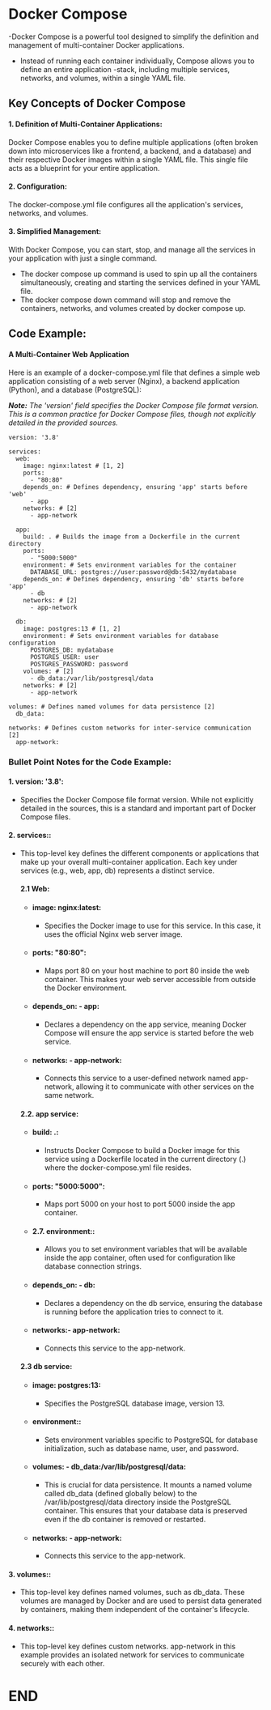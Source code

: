 
# Docker Compose

-Docker Compose is a powerful tool designed to simplify the definition and management of multi-container Docker applications.
- Instead of running each container individually, Compose allows you to define an entire application -stack, including multiple services, networks, and volumes, within a single YAML file.

## Key Concepts of Docker Compose ##

 #### 1. Definition of Multi-Container Applications: ####
 Docker Compose enables you to define multiple applications (often broken down into microservices like a frontend, a backend, and a database) and their respective Docker images within a single YAML file. This single file acts as a blueprint for your entire application.

#### 2. Configuration: ####
 The docker-compose.yml file configures all the application's services, networks, and volumes.


#### 3. Simplified Management: ####
 With Docker Compose, you can start, stop, and manage all the services in your application with just a single command.

- The docker compose up command is used to spin up all the containers simultaneously, creating and starting the services defined in your YAML file.
- The docker compose down command will stop and remove the containers, networks, and volumes created by docker compose up.


## Code Example: ##


#### A Multi-Container Web Application ####
Here is an example of a docker-compose.yml file that defines a simple web application consisting of a web server (Nginx), a backend application (Python), and a database (PostgreSQL):

***Note:*** *The 'version' field specifies the Docker Compose file format version. This is a common practice for Docker Compose files, though not explicitly detailed in the provided sources.*
```
version: '3.8'

services:
  web:
    image: nginx:latest # [1, 2]
    ports:
      - "80:80"
    depends_on: # Defines dependency, ensuring 'app' starts before 'web'
      - app
    networks: # [2]
      - app-network

  app:
    build: . # Builds the image from a Dockerfile in the current directory
    ports:
      - "5000:5000"
    environment: # Sets environment variables for the container
      DATABASE_URL: postgres://user:password@db:5432/mydatabase
    depends_on: # Defines dependency, ensuring 'db' starts before 'app'
      - db
    networks: # [2]
      - app-network

  db:
    image: postgres:13 # [1, 2]
    environment: # Sets environment variables for database configuration
      POSTGRES_DB: mydatabase
      POSTGRES_USER: user
      POSTGRES_PASSWORD: password
    volumes: # [2]
      - db_data:/var/lib/postgresql/data
    networks: # [2]
      - app-network

volumes: # Defines named volumes for data persistence [2]
  db_data:

networks: # Defines custom networks for inter-service communication [2]
  app-network:

  ```


### Bullet Point Notes for the Code Example: ###
 #### 1. version: '3.8': ####
- Specifies the Docker Compose file format version. While not explicitly detailed in the sources, this is a standard and important part of Docker Compose files.

#### 2. services:: ####
 - This top-level key defines the different components or applications that make up your overall multi-container application. Each key under services (e.g., web, app, db) represents a distinct service.

    #### 2.1 **Web:** ####
    - #### image: nginx:latest: ####
        -   Specifies the Docker image to use for this service. In this case, it uses the official Nginx web server image.
   - ####  ports: "80:80": ####
        - Maps port 80 on your host machine to port 80 inside the web container. This makes your web server accessible from outside the Docker environment.
   - #### depends_on: - app: ####
     - Declares a dependency on the app service, meaning Docker Compose will ensure the app service is started before the web service.
   - ####  networks: - app-network: ####
        - Connects this service to a user-defined network named app-network, allowing it to communicate with other services on the same network.

    #### 2.2. **app service:** ####

    - ####  build: .: ####
        -  Instructs Docker Compose to build a Docker image for this service using a Dockerfile located in the current directory (.) where the docker-compose.yml file resides.
   - #### ports: "5000:5000": ####
     - Maps port 5000 on your host to port 5000 inside the app container.
   - #### 2.7.  environment:: ####
        - Allows you to set environment variables that will be available inside the app container, often used for configuration like database connection strings.
    - #### depends_on: - db: ####
        - Declares a dependency on the db service, ensuring the database is running before the application tries to connect to it.
    - #### networks:- app-network: ####
        - Connects this service to the app-network.
     #### 2.3  **db service:** ####
    - #### image: postgres:13: ####
        - Specifies the PostgreSQL database image, version 13.
   - #### environment:: ####
        - Sets environment variables specific to PostgreSQL for database initialization, such as database name, user, and password.
   - #### volumes: - db_data:/var/lib/postgresql/data: ####
        - This is crucial for data persistence. It mounts a named volume called db_data (defined globally below) to the /var/lib/postgresql/data directory inside the PostgreSQL container. This ensures that your database data is preserved even if the db container is removed or restarted.
   - #### networks: - app-network: ####
        - Connects this service to the app-network.


#### 3. volumes:: ####
 - This top-level key defines named volumes, such as db_data. These volumes are managed by Docker and are used to persist data generated by containers, making them independent of the container's lifecycle.

#### 4. networks::  ####

- This top-level key defines custom networks. app-network in this example provides an isolated network for services to communicate securely with each other.


# END